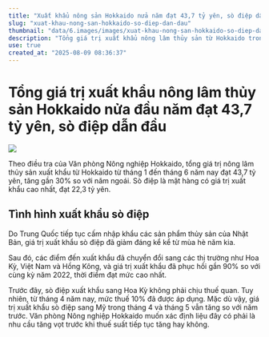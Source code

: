 ```yaml
---
title: "Xuất khẩu nông sản Hokkaido nửa năm đạt 43,7 tỷ yên, sò điệp dẫn đầu"
slug: "xuat-khau-nong-san-hokkaido-so-diep-dan-dau"
thumbnail: "data/6.images/images/xuat-khau-nong-san-hokkaido-so-diep-dan-dau.webp"
description: "Tổng giá trị xuất khẩu nông lâm thủy sản từ Hokkaido trong nửa đầu năm đạt 43,7 tỷ yên, tăng gần 30 so với năm ngoái, với sò điệp là mặt hàng chủ lực."
use: true
created_at: "2025-08-09 08:36:37"
---
```


# Tổng giá trị xuất khẩu nông lâm thủy sản Hokkaido nửa đầu năm đạt 43,7 tỷ yên, sò điệp dẫn đầu

![](/images/20250808-00000003-tvh-000-1-view.webp)

Theo điều tra của Văn phòng Nông nghiệp Hokkaido, tổng giá trị nông lâm thủy sản xuất khẩu từ Hokkaido từ tháng 1 đến tháng 6 năm nay đạt 43,7 tỷ yên, tăng gần 30% so với năm ngoái. Sò điệp là mặt hàng có giá trị xuất khẩu cao nhất, đạt 22,3 tỷ yên.

## Tình hình xuất khẩu sò điệp

Do Trung Quốc tiếp tục cấm nhập khẩu các sản phẩm thủy sản của Nhật Bản, giá trị xuất khẩu sò điệp đã giảm đáng kể kể từ mùa hè năm kia.

Sau đó, các điểm đến xuất khẩu đã chuyển đổi sang các thị trường như Hoa Kỳ, Việt Nam và Hồng Kông, và giá trị xuất khẩu đã phục hồi gần 90% so với cùng kỳ năm 2022, thời điểm đạt mức cao nhất.

Trước đây, sò điệp xuất khẩu sang Hoa Kỳ không phải chịu thuế quan. Tuy nhiên, từ tháng 4 năm nay, mức thuế 10% đã được áp dụng. Mặc dù vậy, giá trị xuất khẩu sò điệp sang Mỹ trong tháng 4 và tháng 5 vẫn tăng so với năm trước. Văn phòng Nông nghiệp Hokkaido muốn xác định liệu đây có phải là nhu cầu tăng vọt trước khi thuế suất tiếp tục tăng hay không.
